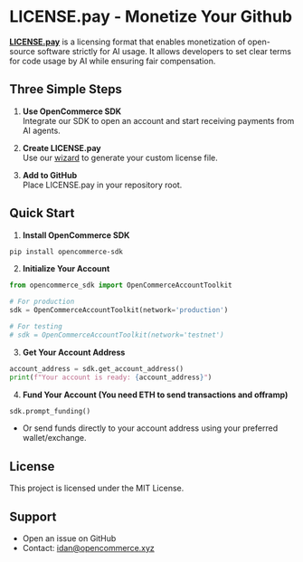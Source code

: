# LICENSE.pay - Monetize Your Github

[**LICENSE.pay**](https://licence-pay-app.vercel.app/) is a licensing format that enables monetization of open-source software strictly for AI usage. It allows developers to set clear terms for code usage by AI while ensuring fair compensation.


## Three Simple Steps

1. **Use OpenCommerce SDK**  
   Integrate our SDK to open an account and start receiving payments from AI agents.

2. **Create LICENSE.pay**  
   Use our [wizard](https://licence-pay-app.vercel.app/) to generate your custom license file.

3. **Add to GitHub**  
   Place LICENSE.pay in your repository root.


## Quick Start

1. **Install OpenCommerce SDK**
```bash
pip install opencommerce-sdk
```

2. **Initialize Your Account**
```python
from opencommerce_sdk import OpenCommerceAccountToolkit

# For production
sdk = OpenCommerceAccountToolkit(network='production')

# For testing
# sdk = OpenCommerceAccountToolkit(network='testnet')
```

3. **Get Your Account Address**
```python
account_address = sdk.get_account_address()
print(f"Your account is ready: {account_address}")
```

4. **Fund Your Account (You need ETH to send transactions and offramp)**
```python
sdk.prompt_funding()
```
- Or send funds directly to your account address using your preferred wallet/exchange.



## License

This project is licensed under the MIT License.


## Support

- Open an issue on GitHub
- Contact: idan@opencommerce.xyz
